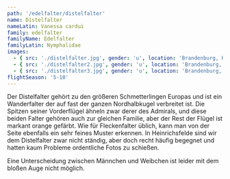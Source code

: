 ```yaml
---
path: '/edelfalter/distelfalter'
name: Distelfalter
nameLatin: Vanessa cardui
family: edelfalter
familyName: Edelfalter
familyLatin: Nymphalidae
images:
  - { src: './distelfalter.jpg', gender: 'u', location: 'Brandenburg, Heinrichsfelde', author: Georg, date: '2016-07-29' }
  - { src: './distelfalter2.jpg', gender: 'u', location: 'Brandenburg, Heinrichsfelde', author: Georg, date: '2016-07-01' }
  - { src: './distelfalter3.jpg', gender: 'u', location: 'Brandenburg, Heinrichsfelde', author: Georg, date: '2016-07-01' }
flightSeason: '5-10'
---
```


Der Distelfalter gehört zu den größeren Schmetterlingen Europas und ist ein Wanderfalter der auf fast der ganzen Nordhalbkugel verbreitet ist. Die Spitzen seiner Vorderflügel ähneln zwar derer des Admirals, und diese beiden Falter gehören auch zur gleichen Familie, aber der Rest der Flügel ist markant orange gefärbt. Wie für Fleckenfalter üblich, kann man von der Seite ebenfalls ein sehr feines Muster erkennen. In Heinrichsfelde sind wir dem Distelfalter zwar nicht ständig, aber doch recht häufig begegnet und hatten kaum Probleme ordentliche Fotos zu schießen.

Eine Unterscheidung zwischen Männchen und Weibchen ist leider mit dem bloßen Auge nicht möglich.
